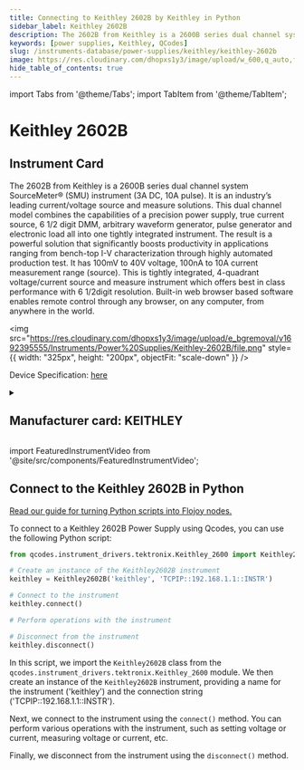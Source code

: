 ```yaml
---
title: Connecting to Keithley 2602B by Keithley in Python
sidebar_label: Keithley 2602B
description: The 2602B from Keithley is a 2600B series dual channel system SourceMeter® (SMU) instrument (3A DC, 10A pulse). It is an industry’s leading current/voltage source and measure solutions. This dual channel model combines the capabilities of a precision power supply, true current source, 6 1/2 digit DMM, arbitrary waveform generator, pulse generator and electronic load all into one tightly integrated instrument. The result is a powerful solution that significantly boosts productivity in applications ranging from bench-top I-V characterization through highly automated production test. It has 100mV to 40V voltage, 100nA to 10A current measurement range (source). This is tightly integrated, 4-quadrant voltage/current source and measure instrument which offers best in class performance with 6 1/2digit resolution. Built-in web browser based software enables remote control through any browser, on any computer, from anywhere in the world.
keywords: [power supplies, Keithley, QCodes]
slug: /instruments-database/power-supplies/keithley/keithley-2602b
image: https://res.cloudinary.com/dhopxs1y3/image/upload/w_600,q_auto,f_auto/e_bgremoval/v1692395555/Instruments/Power%20Supplies/Keithley-2602B/file.jpg
hide_table_of_contents: true
---
```


import Tabs from '@theme/Tabs';
import TabItem from '@theme/TabItem';

# Keithley 2602B

## Instrument Card

<div className="flex">

<div>

The 2602B from Keithley is a 2600B series dual channel system SourceMeter® (SMU) instrument (3A DC, 10A pulse). It is an industry’s leading current/voltage source and measure solutions. This dual channel model combines the capabilities of a precision power supply, true current source, 6 1/2 digit DMM, arbitrary waveform generator, pulse generator and electronic load all into one tightly integrated instrument. The result is a powerful solution that significantly boosts productivity in applications ranging from bench-top I-V characterization through highly automated production test. It has 100mV to 40V voltage, 100nA to 10A current measurement range (source). This is tightly integrated, 4-quadrant voltage/current source and measure instrument which offers best in class performance with 6 1/2digit resolution. Built-in web browser based software enables remote control through any browser, on any computer, from anywhere in the world.

</div>

<img src="https://res.cloudinary.com/dhopxs1y3/image/upload/e_bgremoval/v1692395555/Instruments/Power%20Supplies/Keithley-2602B/file.png" style={{ width: "325px", height: "200px", objectFit: "scale-down" }} />

</div>

<div className="flex text-center">

<p>Device Specification: <a target="\_blank" href="https://www.testequipmenthq.com/datasheets/KEITHLEY-2602-Datasheet.pdf">here</a></p>

</div>

<details style={{ marginTop: "15px"}}>
<summary><h2>Manufacturer card: KEITHLEY</h2></summary>

<img src="https://res.cloudinary.com/dhopxs1y3/image/upload/v1692806202/Instruments/Vendor%20Logos/Keithley.png" style={{ width: "100%", height: "170px",objectFit: "scale-down" }} />

Keithley Instruments is a measurement and instrument company headquartered in Solon, Ohio, that develops, manufactures, markets, and sells data acquisition products, as well as complete systems for high-volume production and assembly testing.

<ul>
  <li>Headquarters: Cleveland, Ohio, United States</li>
  <li>Yearly Revenue (millions, USD): 110.6</li>
  <li>Vendor Website: <a href="https://www.tek.com/en">here</a></li>
</ul>
</details>

import FeaturedInstrumentVideo from '@site/src/components/FeaturedInstrumentVideo';

<FeaturedInstrumentVideo category='POWER_SUPPLIES' manufacturer='KEITHLEY'></FeaturedInstrumentVideo>


## Connect to the Keithley 2602B in Python

[Read our guide for turning Python scripts into Flojoy nodes.](https://docs.flojoy.ai/custom-nodes/creating-custom-node/)
<Tabs>

<TabItem value="Flojoy" label="Flojoy" className="flojoy-instrument-tabs">

<NodeCardCollection category='POWER_SUPPLIES' manufacturer='KEITHLEY'></NodeCardCollection>

</TabItem>
<TabItem value="QCodes" label="QCodes">

To connect to a Keithley 2602B Power Supply using Qcodes, you can use the following Python script:

```python
from qcodes.instrument_drivers.tektronix.Keithley_2600 import Keithley2602B

# Create an instance of the Keithley2602B instrument
keithley = Keithley2602B('keithley', 'TCPIP::192.168.1.1::INSTR')

# Connect to the instrument
keithley.connect()

# Perform operations with the instrument

# Disconnect from the instrument
keithley.disconnect()
```

In this script, we import the `Keithley2602B` class from the `qcodes.instrument_drivers.tektronix.Keithley_2600` module. We then create an instance of the `Keithley2602B` instrument, providing a name for the instrument ('keithley') and the connection string ('TCPIP::192.168.1.1::INSTR').

Next, we connect to the instrument using the `connect()` method. You can perform various operations with the instrument, such as setting voltage or current, measuring voltage or current, etc.

Finally, we disconnect from the instrument using the `disconnect()` method.

</TabItem>
</Tabs>